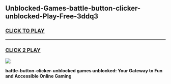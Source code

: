 
## Unblocked-Games-battle-button-clicker-unblocked-Play-Free-3ddq3
<h3>
<a href="https://premium76.site?title=battle-button-clicker-unblocked&ref=20M">CLICK TO PLAY</a></h3>
<hr>

<h3>
<a href="https://premium76.site?title=battle-button-clicker-unblocked&ref=20M">CLICK 2 PLAY</a>
  
</h3>

<a href="https://premium76.site?title=battle-button-clicker-unblocked&ref=19M"><img src="https://clearcache.store/games.png"></a>


**battle-button-clicker-unblocked games unblocked: Your Gateway to Fun and Accessible Online Gaming**
